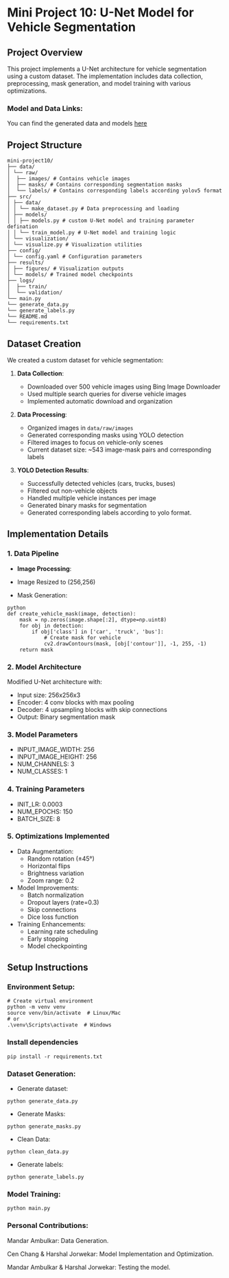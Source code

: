 # Mini Project 10: U-Net Model for Vehicle Segmentation

## Project Overview
This project implements a U-Net architecture for vehicle segmentation using a custom dataset. The implementation includes data collection, preprocessing, mask generation, and model training with various optimizations.

### Model and Data Links:

You can find the generated data and models [here](https://northeastern-my.sharepoint.com/:f:/r/personal/ambulkar_m_northeastern_edu/Documents/mini-project10?csf=1&web=1&e=eScXmp)

## Project Structure

```
mini-project10/
├── data/
│ └── raw/
│  ├── images/ # Contains vehicle images
│  ├── masks/ # Contains corresponding segmentation masks
│  └── labels/ # Contains corresponding labels according yolov5 format
├── src/
│ ├── data/
│ │ └── make_dataset.py # Data preprocessing and loading
│ ├── models/
│ │ ├── models.py # custom U-Net model and training parameter defination
│ │ └── train_model.py # U-Net model and training logic
│ └── visualization/
│ └── visualize.py # Visualization utilities
├── config/
│ └── config.yaml # Configuration parameters
├── results/
│ ├── figures/ # Visualization outputs
│ └── models/ # Trained model checkpoints
├── logs/
│  ├── train/ 
│  └── validation/
└── main.py
└── generate_data.py
└── generate_labels.py
└── README.md
└── requirements.txt
```
## Dataset Creation
We created a custom dataset for vehicle segmentation:

1. **Data Collection**:
   - Downloaded over 500 vehicle images using Bing Image Downloader
   - Used multiple search queries for diverse vehicle images
   - Implemented automatic download and organization

2. **Data Processing**:
   - Organized images in `data/raw/images`
   - Generated corresponding masks using YOLO detection
   - Filtered images to focus on vehicle-only scenes
   - Current dataset size: ~543 image-mask pairs and corresponding labels

3. **YOLO Detection Results**:
   - Successfully detected vehicles (cars, trucks, buses)
   - Filtered out non-vehicle objects
   - Handled multiple vehicle instances per image
   - Generated binary masks for segmentation
   - Generated corresponding labels according to yolo format.

## Implementation Details

### 1. Data Pipeline
- **Image Processing**:

- Image Resized to (256,256)

- Mask Generation:

```
python
def create_vehicle_mask(image, detection):
    mask = np.zeros(image.shape[:2], dtype=np.uint8)
    for obj in detection:
        if obj['class'] in ['car', 'truck', 'bus']:
            # Create mask for vehicle
            cv2.drawContours(mask, [obj['contour']], -1, 255, -1)
    return mask
```

### 2. Model Architecture

Modified U-Net architecture with:
- Input size: 256x256x3
- Encoder: 4 conv blocks with max pooling
- Decoder: 4 upsampling blocks with skip connections
- Output: Binary segmentation mask

### 3. Model Parameters
- INPUT_IMAGE_WIDTH: 256
- INPUT_IMAGE_HEIGHT: 256
- NUM_CHANNELS: 3
- NUM_CLASSES: 1

### 4. Training Parameters
- INIT_LR: 0.0003
- NUM_EPOCHS: 150
- BATCH_SIZE: 8

### 5. Optimizations Implemented
- Data Augmentation:
   - Random rotation (±45°)
   - Horizontal flips
   - Brightness variation
   - Zoom range: 0.2
- Model Improvements:
   - Batch normalization
   - Dropout layers (rate=0.3)
   - Skip connections
   - Dice loss function
- Training Enhancements:
   - Learning rate scheduling
   - Early stopping
   - Model checkpointing

## Setup Instructions

### Environment Setup:

```
# Create virtual environment
python -m venv venv
source venv/bin/activate  # Linux/Mac
# or
.\venv\Scripts\activate  # Windows
``` 

### Install dependencies

`pip install -r requirements.txt`

### Dataset Generation:

-  Generate dataset:

`python generate_data.py`

- Generate Masks:

`python generate_masks.py`

- Clean Data:

`python clean_data.py`

- Generate labels:

`python generate_labels.py`

### Model Training:

`python main.py`

### Personal Contributions:

Mandar Ambulkar: Data Generation.

Cen Chang & Harshal Jorwekar: Model Implementation and Optimization.

Mandar Ambulkar & Harshal Jorwekar: Testing the model.